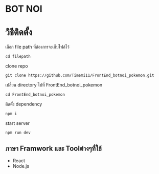 # BOT NOI

# วิธีติดตั้ง

เลือก file path ที่ต้องการจะเก็บไฟล์ไว้

```
cd filepath
```

clone repo

```
git clone https://github.com/Timemi11/FrontEnd_botnoi_pokemon.git
```

เปลี่ยน directory ไปที่ FrontEnd_botnoi_pokemon

```
cd FrontEnd_botnoi_pokemon
```

ติดตั้ง dependency

```
npm i
```

start server

```
npm run dev
```

## ภาษา Framwork และ Toolต่างๆที่ใช้

- React
- Node.js
